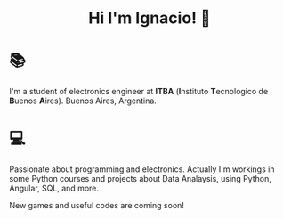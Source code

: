 <h1 style="text-align: center;"><strong>Hi I'm Ignacio! </strong><span class="emoji">👋</span></h1>
<h1><span class="emoji">📚</span></h1>
<p>I'm a student of electronics engineer at <strong>ITBA</strong> (<strong>I</strong>nstituto <strong>T</strong>ecnologico de <strong>B</strong>uenos <strong>A</strong>ires). Buenos Aires, Argentina.&nbsp;</p>
<h1><span class="emoji">💻</span></h1>
<p>Passionate about programming and electronics. Actually I'm workings in some Python courses and projects about Data Analaysis, using Python, Angular, SQL, and more.</p>
<p>New games and useful codes are coming soon!</p>
<p>&nbsp;</p>

